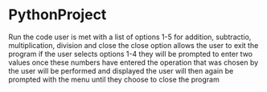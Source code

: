 # PythonProject
Run the code 
user is met with a list of options 1-5 for addition, subtractio, multiplication, division and close
the close option allows the user to exit the program
if the user selects options 1-4 they will be prompted to enter two values
once these numbers have entered the operation that was chosen by the user will be performed and displayed
the user will then again be prompted with the menu until they choose to close the program
